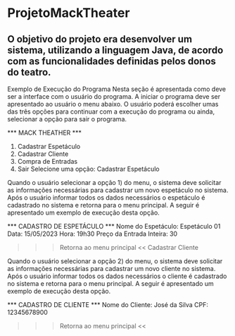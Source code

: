 # ProjetoMackTheater

## O objetivo do projeto era desenvolver um sistema, utilizando a linguagem Java, de acordo com as funcionalidades definidas pelos donos do teatro. 

Exemplo de Execução do Programa
Nesta seção é apresentada como deve ser a interface com o usuário do programa. A iniciar o programa deve ser apresentado ao usuário o menu abaixo. O usuário poderá escolher umas das três opções para continuar com a execução do programa ou ainda, selecionar a opção para sair o programa.

*** MACK THEATHER ***
1) Cadastrar Espetáculo
2) Cadastrar Cliente
3) Compra de Entradas
4) Sair
Selecione uma opção:
Cadastrar Espetáculo

Quando o usuário selecionar a opção 1) do menu, o sistema deve solicitar as informações necessárias para cadastrar um novo espetáculo no sistema. Após o usuário informar todos os dados necessários o espetáculo é cadastrado no sistema e retorna para o menu principal. A seguir é apresentado um exemplo de execução desta opção.

*** CADASTRO DE ESPETÁCULO ***
Nome do Espetáculo: Espetáculo 01
Data: 15/05/2023
Hora: 19h30
Preço da Entrada Inteira: 30

>>> Retorna ao menu principal <<
Cadastrar Cliente

Quando o usuário selecionar a opção 2) do menu, o sistema deve solicitar as informações necessárias para cadastrar um novo cliente no sistema. Após o usuário informar todos os dados necessários o cliente é cadastrado no sistema e retorna para o menu principal. A seguir é apresentado um exemplo de execução desta opção.

*** CADASTRO DE CLIENTE ***
Nome do Cliente: José da Silva
CPF: 12345678900

>>> Retorna ao menu principal <<
